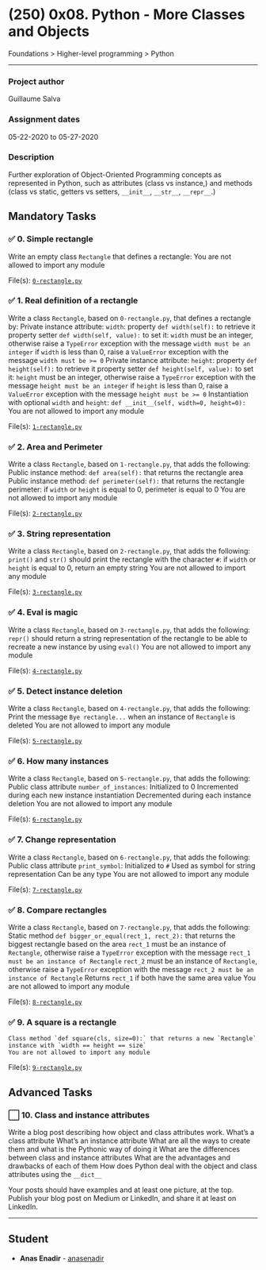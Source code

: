# (250) 0x08. Python - More Classes and Objects
Foundations > Higher-level programming > Python

---

### Project author
Guillaume Salva

### Assignment dates
05-22-2020 to 05-27-2020

### Description
Further exploration of Object-Oriented Programming concepts as represented in Python, such as attributes (class vs instance,) and methods (class vs static, getters vs setters, `__init__`, `__str__`, `__repr__`.)


## Mandatory Tasks

### :white_check_mark: 0. Simple rectangle
Write an empty class `Rectangle` that defines a rectangle:
    You are not allowed to import any module

File(s): [`0-rectangle.py`](./0-rectangle.py)

### :white_check_mark: 1. Real definition of a rectangle
Write a class `Rectangle`, based on `0-rectangle.py`, that defines a rectangle by:
    Private instance attribute: `width`:
        property `def width(self):` to retrieve it
        property setter `def width(self, value):` to set it:
            `width` must be an integer, otherwise raise a `TypeError` exception with the message `width must be an integer`
            if `width` is less than 0, raise a `ValueError` exception with the message `width must be >= 0`
    Private instance attribute: `height`:
        property `def height(self):` to retrieve it
        property setter `def height(self, value):` to set it:
            `height` must be an integer, otherwise raise a `TypeError` exception with the message `height must be an integer`
            if `height` is less than 0, raise a `ValueError` exception with the message `height must be >= 0`
    Instantiation with optional `width` and `height`: `def __init__(self, width=0, height=0):`
    You are not allowed to import any module

File(s): [`1-rectangle.py`](./1-rectangle.py)

### :white_check_mark: 2. Area and Perimeter
Write a class `Rectangle`, based on `1-rectangle.py`, that adds the following:
    Public instance method: `def area(self):` that returns the rectangle area
    Public instance method: `def perimeter(self):` that returns the rectangle perimeter:
        if `width` or `height` is equal to 0, perimeter is equal to 0
    You are not allowed to import any module

File(s): [`2-rectangle.py`](./2-rectangle.py)

### :white_check_mark: 3. String representation
Write a class `Rectangle`, based on `2-rectangle.py`, that adds the following:
    `print()` and `str()` should print the rectangle with the character `#`:
        if `width` or `height` is equal to 0, return an empty string
    You are not allowed to import any module

File(s): [`3-rectangle.py`](./3-rectangle.py)

### :white_check_mark: 4. Eval is magic
Write a class `Rectangle`, based on `3-rectangle.py`, that adds the following:
    `repr()` should return a string representation of the rectangle to be able to recreate a new instance by using `eval()`
    You are not allowed to import any module

File(s): [`4-rectangle.py`](./4-rectangle.py)

### :white_check_mark: 5. Detect instance deletion
Write a class `Rectangle`, based on `4-rectangle.py`, that adds the following:
    Print the message `Bye rectangle...` when an instance of `Rectangle` is deleted
    You are not allowed to import any module

File(s): [`5-rectangle.py`](./5-rectangle.py)

### :white_check_mark: 6. How many instances
Write a class `Rectangle`, based on `5-rectangle.py`, that adds the following:
    Public class attribute `number_of_instances`:
        Initialized to 0
        Incremented during each new instance instantiation
        Decremented during each instance deletion
    You are not allowed to import any module

File(s): [`6-rectangle.py`](./6-rectangle.py)

### :white_check_mark: 7. Change representation
Write a class `Rectangle`, based on `6-rectangle.py`, that adds the following:
    Public class attribute `print_symbol`:
        Initialized to `#`
        Used as symbol for string representation
        Can be any type
    You are not allowed to import any module

File(s): [`7-rectangle.py`](./7-rectangle.py)

### :white_check_mark: 8. Compare rectangles
Write a class `Rectangle`, based on `7-rectangle.py`, that adds the following:
    Static method `def bigger_or_equal(rect_1, rect_2):` that returns the biggest rectangle based on the area
        `rect_1` must be an instance of `Rectangle`, otherwise raise a `TypeError` exception with the message `rect_1 must be an instance of Rectangle`
        `rect_2` must be an instance of `Rectangle`, otherwise raise a `TypeError` exception with the message `rect_2 must be an instance of Rectangle`
    Returns `rect_1` if both have the same area value
    You are not allowed to import any module

File(s): [`8-rectangle.py`](./8-rectangle.py)

### :white_check_mark: 9. A square is a rectangle
    Class method `def square(cls, size=0):` that returns a new `Rectangle` instance with `width == height == size`
    You are not allowed to import any module

File(s): [`9-rectangle.py`](./9-rectangle.py)

## Advanced Tasks

### :white_large_square: 10. Class and instance attributes
Write a blog post describing how object and class attributes work.
    What’s a class attribute
    What’s an instance attribute
    What are all the ways to create them and what is the Pythonic way of doing it
    What are the differences between class and instance attributes
    What are the advantages and drawbacks of each of them
    How does Python deal with the object and class attributes using the `__dict__`

Your posts should have examples and at least one picture, at the top. Publish your blog post on Medium or LinkedIn, and share it at least on LinkedIn.

---

## Student
* **Anas Enadir** - [anasenadir](github.com/anasenadir)
